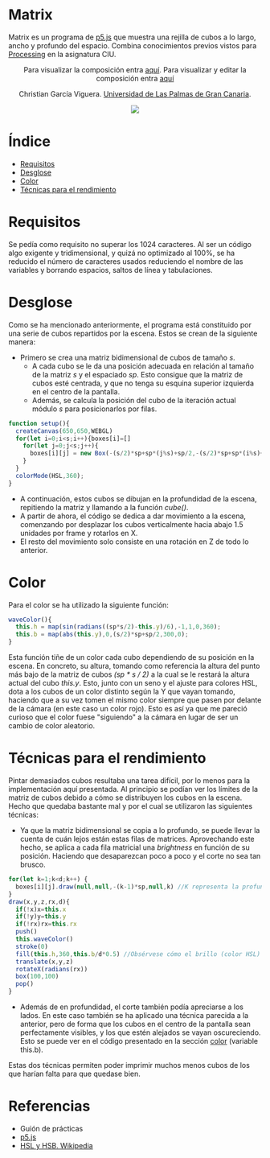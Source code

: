 # Matrix

Matrix es un programa de [p5.js](https://p5js.org/es/) que muestra una rejilla de cubos a lo largo, ancho y profundo del espacio. Combina conocimientos previos vistos para [Processing](https://processing.org/) en la asignatura CIU.

<p align="center">
  Para visualizar la composición entra <a href="https://editor.p5js.org/christiangv99/full/XJFPKfNqI">aquí</a>.
  Para visualizar y editar la composición entra <a href="https://editor.p5js.org/christiangv99/sketches/XJFPKfNqI">aquí</a>
</p>
<p align="center">
Christian García Viguera. <a href="https://www2.ulpgc.es/">Universidad de Las Palmas de Gran Canaria</a>.
</p>
<p align="center">
  <img src="https://i.imgur.com/4rkH7Jn.png">
</p>

# Índice
* [Requisitos](https://github.com/Chgv99/p5.js/tree/main/Matrix#Requisitos)
* [Desglose](https://github.com/Chgv99/p5.js/tree/main/Matrix#Desglose)
* [Color](https://github.com/Chgv99/p5.js/tree/main/Matrix#Color)
* [Técnicas para el rendimiento](#Técnicas-para-el-rendimiento)

# Requisitos 

Se pedía como requisito no superar los 1024 caracteres. Al ser un código algo exigente y tridimensional, y quizá no optimizado al 100%, se ha reducido el número de caracteres usados reduciendo el nombre de las variables y borrando espacios, saltos de línea y tabulaciones.

# Desglose

Como se ha mencionado anteriormente, el programa está constituido por una serie de cubos repartidos por la escena. Estos se crean de la siguiente manera:
- Primero se crea una matriz bidimensional de cubos de tamaño *s*.
  - A cada cubo se le da una posición adecuada en relación al tamaño de la matriz *s* y el espaciado *sp*. Esto consigue que la matriz de cubos esté centrada, y que no tenga su esquina superior izquierda en el centro de la pantalla.
  - Además, se calcula la posición del cubo de la iteración actual módulo *s* para posicionarlos por filas.
```p5.js
function setup(){
  createCanvas(650,650,WEBGL)
  for(let i=0;i<s;i++){boxes[i]=[]
    for(let j=0;j<s;j++){
      boxes[i][j] = new Box(-(s/2)*sp+sp*(j%s)+sp/2,-(s/2)*sp+sp*(i%s)+sp/2,0,0)
    }
  }
  colorMode(HSL,360);
}
```
- A continuación, estos cubos se dibujan en la profundidad de la escena, repitiendo la matriz y llamando a la función *cube()*.
- A partir de ahora, el código se dedica a dar movimiento a la escena, comenzando por desplazar los cubos verticalmente hacia abajo 1.5 unidades por frame y rotarlos en X.
- El resto del movimiento solo consiste en una rotación en Z de todo lo anterior.

# Color

Para el color se ha utilizado la siguiente función:
```p5.js
waveColor(){
  this.h = map(sin(radians((sp*s/2)-this.y)/6),-1,1,0,360);
  this.b = map(abs(this.y),0,(s/2)*sp+sp/2,300,0);
}
```
Esta función tiñe de un color cada cubo dependiendo de su posición en la escena. En concreto, su altura, tomando como referencia la altura del punto más bajo de la matriz de cubos *(sp * s / 2)* a la cual se le restará la altura actual del cubo *this.y*. Esto, junto con un seno y el ajuste para colores HSL, dota a los cubos de un color distinto según la Y que vayan tomando, haciendo que a su vez tomen el mismo color siempre que pasen por delante de la cámara (en este caso un color rojo). Esto es así ya que me pareció curioso que el color fuese "siguiendo" a la cámara en lugar de ser un cambio de color aleatorio.

# Técnicas para el rendimiento

Pintar demasiados cubos resultaba una tarea difícil, por lo menos para la implementación aquí presentada. Al principio se podían ver los límites de la matriz de cubos debido a cómo se distribuyen los cubos en la escena. Hecho que quedaba bastante mal y por el cual se utilizaron las siguientes técnicas:
- Ya que la matriz bidimensional se copia a lo profundo, se puede llevar la cuenta de cuán lejos están estas filas de matrices. Aprovechando este hecho, se aplica a cada fila matricial una *brightness* en función de su posición. Haciendo que desaparezcan poco a poco y el corte no sea tan brusco.
```p5.js
for(let k=1;k<d;k++) {
  boxes[i][j].draw(null,null,-(k-1)*sp,null,k) //K representa la profundidad.
}
draw(x,y,z,rx,d){
  if(!x)x=this.x
  if(!y)y=this.y
  if(!rx)rx=this.rx
  push()
  this.waveColor()
  stroke(0)
  fill(this.h,360,this.b/d*0.5) //Obsérvese cómo el brillo (color HSL) depende de d (k), la profundidad.
  translate(x,y,z)
  rotateX(radians(rx))
  box(100,100)
  pop()
}
```
- Además de en profundidad, el corte también podía apreciarse a los lados. En este caso también se ha aplicado una técnica parecida a la anterior, pero de forma que los cubos en el centro de la pantalla sean perfectamente visibles, y los que estén alejados se vayan oscureciendo. Esto se puede ver en el código presentado en la sección [color](https://github.com/Chgv99/p5.js/tree/main/Matrix#Color) (variable this.b).

Estas dos técnicas permiten poder imprimir muchos menos cubos de los que harían falta para que quedase bien.

# Referencias

- Guión de prácticas
- [p5.js](https://p5js.org/es/reference/)
- [HSL y HSB. Wikipedia](https://en.wikipedia.org/wiki/HSL_and_HSV)

